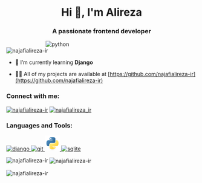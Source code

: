 <h1 align="center">Hi 👋, I'm Alireza</h1>
<h3 align="center">A passionate frontend developer</h3>
<img align="right" alt="python" width="400" src="https://guruprasad.codes/_next/image?url=%2F_next%2Fstatic%2Fmedia%2Fcoder.41289687.gif&w=750&q=75.gif">
<p align="left"> <img src="https://komarev.com/ghpvc/?username=najafialireza-ir&label=Profile%20views&color=0e75b6&style=flat" alt="najafialireza-ir" /> </p>

- 🌱 I’m currently learning **Django**

- 👨‍💻 All of my projects are available at [https://github.com/najafialireza-ir](https://github.com/najafialireza-ir)

<h3 align="left">Connect with me:</h3>
<p align="left">
<a href="https://linkedin.com/in/najafialireza-ir" target="blank"><img align="center" src="https://raw.githubusercontent.com/rahuldkjain/github-profile-readme-generator/master/src/images/icons/Social/linked-in-alt.svg" alt="najafialireza-ir" height="30" width="40" /></a>
<a href="https://instagram.com/najafialireza_ir" target="blank"><img align="center" src="https://raw.githubusercontent.com/rahuldkjain/github-profile-readme-generator/master/src/images/icons/Social/instagram.svg" alt="najafialireza_ir" height="30" width="40" /></a>
</p>

<h3 align="left">Languages and Tools:</h3>
<p align="left"> <a href="https://www.djangoproject.com/" target="_blank" rel="noreferrer"> <img src="https://cdn.worldvectorlogo.com/logos/django.svg" alt="django" width="40" height="40"/> </a> <a href="https://git-scm.com/" target="_blank" rel="noreferrer"> <img src="https://www.vectorlogo.zone/logos/git-scm/git-scm-icon.svg" alt="git" width="40" height="40"/> </a> <a href="https://www.python.org" target="_blank" rel="noreferrer"> <img src="https://raw.githubusercontent.com/devicons/devicon/master/icons/python/python-original.svg" alt="python" width="40" height="40"/> </a> <a href="https://www.sqlite.org/" target="_blank" rel="noreferrer"> <img src="https://www.vectorlogo.zone/logos/sqlite/sqlite-icon.svg" alt="sqlite" width="40" height="40"/> </a> </p>

<p><img align="left" src="https://github-readme-stats.vercel.app/api/top-langs?username=najafialireza-ir&show_icons=true&locale=en&layout=compact" alt="najafialireza-ir" /></p>

<p>&nbsp;<img align="center" src="https://github-readme-stats.vercel.app/api?username=najafialireza-ir&show_icons=true&locale=en" alt="najafialireza-ir" /></p>

<p><img align="center" src="https://github-readme-streak-stats.herokuapp.com/?user=najafialireza-ir&" alt="najafialireza-ir" /></p>

